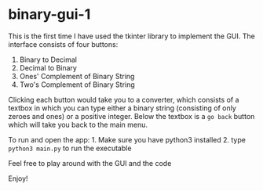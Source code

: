 # binary-gui-1



This is the first time I have used the tkinter library to implement the GUI. The interface consists of four buttons:

1. Binary to Decimal
2. Decimal to Binary
3. Ones' Complement of Binary String
4. Two's Complement of Binary String

Clicking each button would take you to a converter, which consists of a textbox in which you can type either a binary string (consisting of only zeroes and ones) or a positive integer. Below the textbox is a ```go back``` button which will take you back to the main menu.



To run and open the app:
      1. Make sure you have python3 installed
      2. type ```python3 main.py``` to run the executable

      
Feel free to play around with the GUI and the code

Enjoy!
